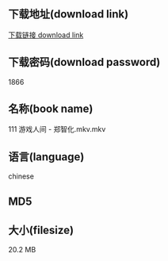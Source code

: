 ## 下载地址(download link)
[下载链接 download link](https://tutu365.netlify.app/?s=111+%E6%B8%B8%E6%88%8F%E4%BA%BA%E9%97%B4+-+%E9%83%91%E6%99%BA%E5%8C%96.mkv)

## 下载密码(download password)
1866

## 名称(book name)
111 游戏人间 - 郑智化.mkv.mkv

## 语言(language)
chinese

## MD5


## 大小(filesize)
20.2 MB

